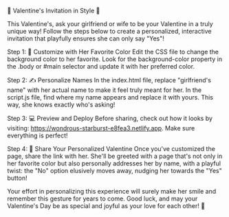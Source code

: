 💖 Valentine's Invitation in Style 💖

This Valentine's, ask your girlfriend or wife to be your Valentine in a truly unique way! Follow the steps below to create a personalized, interactive invitation that playfully ensures she can only say "Yes"!

Step 1: 🎨 Customize with Her Favorite Color
Edit the CSS file to change the background color to her favorite. Look for the background-color property in the .body or #main selector and update it with her preferred color.

Step 2: ✍️ Personalize Names
In the index.html file, replace "girlfriend's name" with her actual name to make it feel truly meant for her.
In the script.js file, find where my name appears and replace it with yours. This way, she knows exactly who's asking!

Step 3: 💻 Preview and Deploy
Before sharing, check out how it looks by visiting: https://wondrous-starburst-e8fea3.netlify.app. Make sure everything is perfect!

Step 4: 💌 Share Your Personalized Valentine
Once you've customized the page, share the link with her. She'll be greeted with a page that's not only in her favorite color but also personally addresses her by name, with a playful twist: the "No" option elusively moves away, nudging her towards the "Yes" button!


Your effort in personalizing this experience will surely make her smile and remember this gesture for years to come. Good luck, and may your Valentine's Day be as special and joyful as your love for each other! 💑

